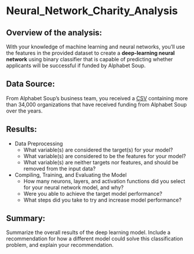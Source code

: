 # Neural_Network_Charity_Analysis

## Overview of the analysis:
With your knowledge of machine learning and neural networks, you’ll use the features in the provided dataset to create a **deep-learning neural network** using binary classifier that is capable of predicting whether applicants will be successful if funded by Alphabet Soup.

## Data Source:
From Alphabet Soup’s business team, you received a [CSV](./Resources/charity_data.csv) containing more than 34,000 organizations that have received funding from Alphabet Soup over the years.

## Results:
* Data Preprocessing
    * What variable(s) are considered the target(s) for your model?
    * What variable(s) are considered to be the features for your model?
    * What variable(s) are neither targets nor features, and should be removed from the input data?
* Compiling, Training, and Evaluating the Model
    * How many neurons, layers, and activation functions did you select for your neural network model, and why?
    * Were you able to achieve the target model performance?
    * What steps did you take to try and increase model performance?

## Summary:
Summarize the overall results of the deep learning model. Include a recommendation for how a different model could solve this classification problem, and explain your recommendation.
